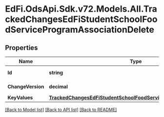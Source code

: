 # EdFi.OdsApi.Sdk.v72.Models.All.TrackedChangesEdFiStudentSchoolFoodServiceProgramAssociationDelete

## Properties

Name | Type | Description | Notes
------------ | ------------- | ------------- | -------------
**Id** | **string** | Resource identifier | [optional] 
**ChangeVersion** | **decimal** | Change version | [optional] 
**KeyValues** | [**TrackedChangesEdFiStudentSchoolFoodServiceProgramAssociationKey**](TrackedChangesEdFiStudentSchoolFoodServiceProgramAssociationKey.md) |  | [optional] 

[[Back to Model list]](../../README.md#documentation-for-models) [[Back to API list]](../../README.md#documentation-for-api-endpoints) [[Back to README]](../../README.md)

